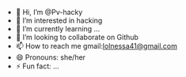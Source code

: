 - 👋 Hi, I’m @Pv-hacky
- 👀 I’m interested in hacking
- 🌱 I’m currently learning ...
- 💞️ I’m looking to collaborate on Github
- 📫 How to reach me gmail:lolnessa41@gmail.com
- 😄 Pronouns: she/her
- ⚡ Fun fact: ...

<!---
Pv-hacky/Pv-hacky is a ✨ special ✨ repository because its `README.md` (this file) appears on your GitHub profile.
You can click the Preview link to take a look at your changes.
--->
